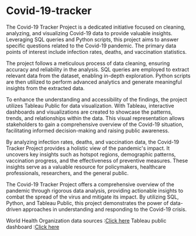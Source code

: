# Covid-19-tracker
The Covid-19 Tracker Project is a dedicated initiative focused on cleaning, analyzing, and visualizing Covid-19 data to provide valuable insights. Leveraging SQL queries and Python scripts, this project aims to answer specific questions related to the Covid-19 pandemic. The primary data points of interest include infection rates, deaths, and vaccination statistics.

The project follows a meticulous process of data cleaning, ensuring accuracy and reliability in the analysis. SQL queries are employed to extract relevant data from the dataset, enabling in-depth exploration. Python scripts are then utilized to perform advanced analytics and generate meaningful insights from the extracted data.

To enhance the understanding and accessibility of the findings, the project utilizes Tableau Public for data visualization. With Tableau, interactive dashboards and visualizations are created to showcase the patterns, trends, and relationships within the data. This visual representation allows stakeholders to gain a comprehensive overview of the Covid-19 situation, facilitating informed decision-making and raising public awareness.

By analyzing infection rates, deaths, and vaccination data, the Covid-19 Tracker Project provides a holistic view of the pandemic's impact. It uncovers key insights such as hotspot regions, demographic patterns, vaccination progress, and the effectiveness of preventive measures. These insights serve as a valuable resource for policymakers, healthcare professionals, researchers, and the general public.

The Covid-19 Tracker Project offers a comprehensive overview of the pandemic through rigorous data analysis, providing actionable insights to combat the spread of the virus and mitigate its impact. By utilizing SQL, Python, and Tableau Public, this project demonstrates the power of data-driven approaches in understanding and responding to the Covid-19 crisis.

World Health Organization data sources :[Click here](https://covid19.who.int/data)
Tableau public dashboard :[Click here](https://public.tableau.com/app/profile/abdellah4002/viz/Covid19_16855480875580/Infection)
